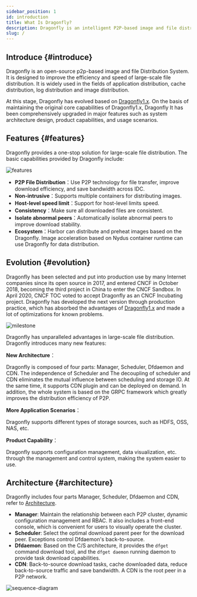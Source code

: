 ```yaml
---
sidebar_position: 1
id: introduction
title: What Is Dragonfly?
description: Dragonfly is an intelligent P2P-based image and file distribution tool. It aims to improve the efficiency and success rate of file transferring, and maximize the usage of network bandwidth, especially for the distribution of larget amounts of data, such as application distribution, cache distribution, log distribution, and image distribution.
slug: /
---
```


## Introduce {#introduce}

Dragonfly is an open-source p2p-based image and file Distribution System. It is designed to improve the efficiency and
speed of large-scale file distribution. It is widely used in the fields of application distribution,
cache distribution, log distribution and image distribution.

At this stage, Dragonfly has evolved based on [Dragonfly1.x](https://github.com/dragonflyoss/Dragonfly).
On the basis of maintaining the original core capabilities of Dragonfly1.x, Dragonfly
It has been comprehensively upgraded in major features such as system architecture design,
product capabilities, and usage scenarios.

## Features {#features}

Dragonfly provides a one-stop solution for large-scale file distribution. The basic capabilities provided by Dragonfly include:

![features](../resource/getting-started/features.jpg)

- **P2P File Distribution**：Use P2P technology for file transfer, improve download efficiency,
  and save bandwidth across IDC.
- **Non-intrusive**：Supports multiple containers for distributing images.
- **Host-level speed limit**：Support for host-level limits speed.
- **Consistency**：Make sure all downloaded files are consistent.
- **Isolate abnormal peers**：Automatically isolate abnormal peers to improve download stability.
- **Ecosystem**：Harbor can distribute and preheat images based on the Dragonfly. Image acceleration based on
  Nydus container runtime can use Dragonfly for data distribution.

## Evolution {#evolution}

Dragonfly has been selected and put into production use by many Internet companies since its open source in 2017,
and entered CNCF in October 2018, becoming the third project in China to enter the CNCF Sandbox.
In April 2020, CNCF TOC voted to accept Dragonfly as an CNCF Incubating project.
Dragonfly has developed the next version through production practice,
which has absorbed the advantages of [Dragonfly1.x](https://github.com/dragonflyoss/Dragonfly)
and made a lot of optimizations for known problems.

![milestone](../resource/getting-started/milestone.jpg)

Dragonfly has unparalleled advantages in large-scale file distribution.
Dragonfly introduces many new features:

**New Architecture**：

Dragonfly is composed of four parts: Manager, Scheduler, Dfdaemon and CDN. The independence of Scheduler and
The decoupling of scheduler and CDN eliminates the mutual influence between scheduling and storage IO.
At the same time, it supports CDN plugin and can be deployed on demand.
In addition, the whole system is based on the GRPC framework
which greatly improves the distribution efficiency of P2P.

**More Application Scenarios**：

Dragonfly supports different types of storage sources, such as HDFS, OSS, NAS, etc.

**Product Capability**：

Dragonfly supports configuration management, data visualization, etc. through the management and control system,
making the system easier to use.

## Architecture {#architecture}

Dragonfly includes four parts Manager, Scheduler, Dfdaemon and CDN, refer to [Architecture](../concepts/terminology/architecture.md).

- **Manager**: Maintain the relationship between each P2P cluster, dynamic configuration management and RBAC.
  It also includes a front-end console, which is convenient for users to visually operate the cluster.
- **Scheduler**: Select the optimal download parent peer for the download peer. Exceptions control Dfdaemon's back-to-source.
- **Dfdaemon**: Based on the C/S architecture, it provides the `dfget` command download tool,
  and the `dfget daemon` running daemon to provide task download capabilities.
- **CDN**: Back-to-source download tasks, cache downloaded data, reduce back-to-source traffic and save bandwidth.
  A CDN is the root peer in a P2P network.

![sequence-diagram](../resource/getting-started/sequence-diagram.png)

